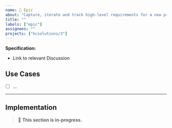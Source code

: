 ```yaml
---
name: 🌈 Epic
about: "Capture, iterate and track high-level requirements for a new project or module."
title: ""
labels: ["epic"]
assignees: ""
projects: ["hcsolutions/3"]
---
```


**Specification:**
- Link to relevant Discussion

## Use Cases

- [ ] ...

---
## Implementation

> 🚧 **This section is in-progress.**

<!-- 
Provide detailed guidance or rough notes regarding the technical requirements and implementation of **each use case** specified above.

This section is intended as a temporary space to iterate on the technical minutiae prior to issue creation. When creating the issues, the details here should be transfered into the body of the relevent issue.
-->

<!--
### [[ USE CASE 1 ]]

**Prerequisites:**
  - [Foo](https://github.com/hcsolutions/careportal/discussions/9999)
  - #9999

**Action(s):** `foo#index`
-->
